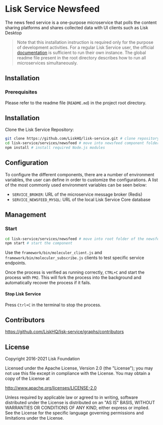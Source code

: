# Lisk Service Newsfeed

The news feed service is a one-purpose microservice that polls the content sharing platforms and shares collected data with UI clients such as Lisk Desktop

> Note that this installation instruction is required only for the purpose of development activities. For a regular Lisk Service user, the official [documentation](https://lisk.io/documentation/lisk-service/) is sufficient to run their own instance. The global readme file present in the root directory describes how to run all microservices simultaneously.

## Installation

### Prerequisites

Please refer to the readme file (`README.md`) in the project root directory.

## Installation

Clone the Lisk Service Repository:

```bash
git clone https://github.com/LiskHQ/lisk-service.git # clone repository
cd lisk-service/services/newsfeed # move into newsfeed component folder
npm install # install required Node.js modules
```

## Configuration

To configure the different components, there are a number of environment variables, the user can define in order to customize the configurations. A list of the most commonly used environment variables can be seen below:

- `SERVICE_BROKER`: URL of the microservice message broker (Redis)
- `SERVICE_NEWSFEED_MYSQL`: URL of the local Lisk Service Core database

## Management

### Start

```bash
cd lisk-service/services/newsfeed # move into root folder of the newsfeed component
npm start # start the component
```

Use the `framework/bin/moleculer_client.js` and `framework/bin/moleculer_subscribe.js` clients to test specific service endpoints.

Once the process is verified as running correctly, `CTRL+C` and start the process with `PM2`. This will fork the process into the background and automatically recover the process if it fails.

#### Stop Lisk Service

Press `Ctrl+C` in the terminal to stop the process.

## Contributors

https://github.com/LiskHQ/lisk-service/graphs/contributors

## License

Copyright 2016-2021 Lisk Foundation

Licensed under the Apache License, Version 2.0 (the "License");
you may not use this file except in compliance with the License.
You may obtain a copy of the License at

http://www.apache.org/licenses/LICENSE-2.0

Unless required by applicable law or agreed to in writing, software
distributed under the License is distributed on an "AS IS" BASIS,
WITHOUT WARRANTIES OR CONDITIONS OF ANY KIND, either express or implied.
See the License for the specific language governing permissions and
limitations under the License.

[lisk documentation site]: https://lisk.io/documentation
